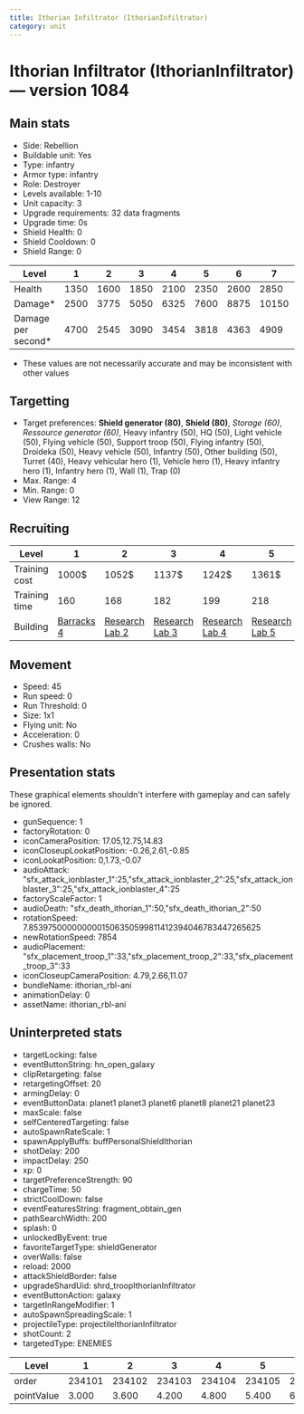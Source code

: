 ```yaml
---
title: Ithorian Infiltrator (IthorianInfiltrator)
category: unit
---
```


# Ithorian Infiltrator (IthorianInfiltrator) — version 1084

## Main stats

  * Side: Rebellion
  * Buildable unit: Yes
  * Type: infantry
  * Armor type: infantry
  * Role: Destroyer
  * Levels available: 1-10
  * Unit capacity: 3
  * Upgrade requirements: 32 data fragments
  * Upgrade time: 0s
  * Shield Health: 0
  * Shield Cooldown: 0
  * Shield Range: 0

|Level             |1   |2   |3   |4   |5   |6   |7    |8    |9    |10   |
|------------------|----|----|----|----|----|----|-----|-----|-----|-----|
|Health            |1350|1600|1850|2100|2350|2600|2850 |3100 |3350 |3600 |
|Damage*           |2500|3775|5050|6325|7600|8875|10150|11425|12700|13975|
|Damage per second*|4700|2545|3090|3454|3818|4363|4909 |5272 |5636 |6545 |

* These values are not necessarily accurate and may be inconsistent with other values

## Targetting

  * Target preferences: **Shield generator (80)**, **Shield (80)**, _Storage (60)_, _Ressource generator (60)_, Heavy infantry (50), HQ (50), Light vehicle (50), Flying vehicle (50), Support troop (50), Flying infantry (50), Droideka (50), Heavy vehicle (50), Infantry (50), Other building (50), Turret (40), Heavy vehicular hero (1), Vehicle hero (1), Heavy infantry hero (1), Infantry hero (1), Wall (1), Trap (0)
  * Max. Range: 4
  * Min. Range: 0
  * View Range: 12

## Recruiting

|Level        |1                               |2                                     |3                                     |4                                     |5                                     |6                                     |7                                     |8                                     |9                                     |10                                     |
|-------------|--------------------------------|--------------------------------------|--------------------------------------|--------------------------------------|--------------------------------------|--------------------------------------|--------------------------------------|--------------------------------------|--------------------------------------|---------------------------------------|
|Training cost|1000$                           |1052$                                 |1137$                                 |1242$                                 |1361$                                 |1494$                                 |1638$                                 |1791$                                 |1954$                                 |2125$                                  |
|Training time|160                             |168                                   |182                                   |199                                   |218                                   |239                                   |262                                   |287                                   |313                                   |340                                    |
|Building     |[Barracks 4](rebelBarracks.html)|[Research Lab 2](rebelOffenseLab.html)|[Research Lab 3](rebelOffenseLab.html)|[Research Lab 4](rebelOffenseLab.html)|[Research Lab 5](rebelOffenseLab.html)|[Research Lab 6](rebelOffenseLab.html)|[Research Lab 7](rebelOffenseLab.html)|[Research Lab 8](rebelOffenseLab.html)|[Research Lab 9](rebelOffenseLab.html)|[Research Lab 10](rebelOffenseLab.html)|

## Movement

  * Speed: 45
  * Run speed: 0
  * Run Threshold: 0
  * Size: 1x1
  * Flying unit: No
  * Acceleration: 0
  * Crushes walls: No

## Presentation stats

These graphical elements shouldn't interfere with gameplay and can safely be ignored.

  * gunSequence: 1
  * factoryRotation: 0
  * iconCameraPosition: 17.05,12.75,14.83
  * iconCloseupLookatPosition: -0.26,2.61,-0.85
  * iconLookatPosition: 0,1.73,-0.07
  * audioAttack: "sfx_attack_ionblaster_1":25,"sfx_attack_ionblaster_2":25,"sfx_attack_ionblaster_3":25,"sfx_attack_ionblaster_4":25
  * factoryScaleFactor: 1
  * audioDeath: "sfx_death_ithorian_1":50,"sfx_death_ithorian_2":50
  * rotationSpeed: 7.8539750000000001506350599811412394046783447265625
  * newRotationSpeed: 7854
  * audioPlacement: "sfx_placement_troop_1":33,"sfx_placement_troop_2":33,"sfx_placement_troop_3":33
  * iconCloseupCameraPosition: 4.79,2.66,11.07
  * bundleName: ithorian_rbl-ani
  * animationDelay: 0
  * assetName: ithorian_rbl-ani

## Uninterpreted stats

  * targetLocking: false
  * eventButtonString: hn_open_galaxy
  * clipRetargeting: false
  * retargetingOffset: 20
  * armingDelay: 0
  * eventButtonData: planet1 planet3 planet6 planet8 planet21 planet23
  * maxScale: false
  * selfCenteredTargeting: false
  * autoSpawnRateScale: 1
  * spawnApplyBuffs: buffPersonalShieldIthorian
  * shotDelay: 200
  * impactDelay: 250
  * xp: 0
  * targetPreferenceStrength: 90
  * chargeTime: 50
  * strictCoolDown: false
  * eventFeaturesString: fragment_obtain_gen
  * pathSearchWidth: 200
  * splash: 0
  * unlockedByEvent: true
  * favoriteTargetType: shieldGenerator
  * overWalls: false
  * reload: 2000
  * attackShieldBorder: false
  * upgradeShardUid: shrd_troopIthorianInfiltrator
  * eventButtonAction: galaxy
  * targetInRangeModifier: 1
  * autoSpawnSpreadingScale: 1
  * projectileType: projectileIthorianInfiltrator
  * shotCount: 2
  * targetedType: ENEMIES

|Level     |1     |2     |3     |4     |5     |6     |7     |8     |9     |10    |
|----------|------|------|------|------|------|------|------|------|------|------|
|order     |234101|234102|234103|234104|234105|234106|234107|234108|234109|234110|
|pointValue|3.000 |3.600 |4.200 |4.800 |5.400 |6.000 |6.600 |7.200 |7.800 |9.000 |


